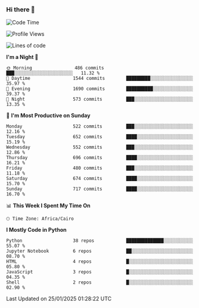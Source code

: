 ### Hi there 👋

<!--
**AMR-KELEG/AMR-KELEG** is a ✨ _special_ ✨ repository because its `README.md` (this file) appears on your GitHub profile.

Here are some ideas to get you started:

- 🔭 I’m currently working on ...
- 🌱 I’m currently learning ...
- 👯 I’m looking to collaborate on ...
- 🤔 I’m looking for help with ...
- 💬 Ask me about ...
- 📫 How to reach me: ...
- 😄 Pronouns: ...
- ⚡ Fun fact: ...
-->

<!--START_SECTION:waka-->
![Code Time](http://img.shields.io/badge/Code%20Time-0%20secs-blue)

![Profile Views](http://img.shields.io/badge/Profile%20Views-0-blue)

![Lines of code](https://img.shields.io/badge/From%20Hello%20World%20I%27ve%20Written-25.7%20million%20lines%20of%20code-blue)

**I'm a Night 🦉** 

```text
🌞 Morning                486 commits         ███░░░░░░░░░░░░░░░░░░░░░░   11.32 % 
🌆 Daytime                1544 commits        █████████░░░░░░░░░░░░░░░░   35.97 % 
🌃 Evening                1690 commits        ██████████░░░░░░░░░░░░░░░   39.37 % 
🌙 Night                  573 commits         ███░░░░░░░░░░░░░░░░░░░░░░   13.35 % 
```
📅 **I'm Most Productive on Sunday** 

```text
Monday                   522 commits         ███░░░░░░░░░░░░░░░░░░░░░░   12.16 % 
Tuesday                  652 commits         ████░░░░░░░░░░░░░░░░░░░░░   15.19 % 
Wednesday                552 commits         ███░░░░░░░░░░░░░░░░░░░░░░   12.86 % 
Thursday                 696 commits         ████░░░░░░░░░░░░░░░░░░░░░   16.21 % 
Friday                   480 commits         ███░░░░░░░░░░░░░░░░░░░░░░   11.18 % 
Saturday                 674 commits         ████░░░░░░░░░░░░░░░░░░░░░   15.70 % 
Sunday                   717 commits         ████░░░░░░░░░░░░░░░░░░░░░   16.70 % 
```


📊 **This Week I Spent My Time On** 

```text
🕑︎ Time Zone: Africa/Cairo
```

**I Mostly Code in Python** 

```text
Python                   38 repos            ██████████████░░░░░░░░░░░   55.07 % 
Jupyter Notebook         6 repos             ██░░░░░░░░░░░░░░░░░░░░░░░   08.70 % 
HTML                     4 repos             █░░░░░░░░░░░░░░░░░░░░░░░░   05.80 % 
JavaScript               3 repos             █░░░░░░░░░░░░░░░░░░░░░░░░   04.35 % 
Shell                    2 repos             █░░░░░░░░░░░░░░░░░░░░░░░░   02.90 % 
```




 Last Updated on 25/01/2025 01:28:22 UTC
<!--END_SECTION:waka-->
